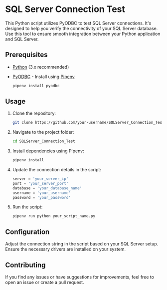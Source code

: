 # SQL Server Connection Test

This Python script utilizes PyODBC to test SQL Server connections. It's designed to help you verify the connectivity of your SQL Server database. Use this tool to ensure smooth integration between your Python application and SQL Server.

## Prerequisites

- [Python](https://www.python.org/downloads/) (3.x recommended)
- [PyODBC](https://pypi.org/project/pyodbc/) - Install using [Pipenv](https://pipenv.pypa.io/en/latest/)

  ```bash
  pipenv install pyodbc
  ```

## Usage

1. Clone the repository:

   ```bash
   git clone https://github.com/your-username/SQLServer_Connection_Test.git
   ```

2. Navigate to the project folder:

   ```bash
   cd SQLServer_Connection_Test
   ```

3. Install dependencies using Pipenv:

   ```bash
   pipenv install
   ```

4. Update the connection details in the script:

   ```python
   server = 'your_server_ip'
   port = 'your_server_port'
   database = 'your_database_name'
   username = 'your_username'
   password = 'your_password'
   ```

5. Run the script:

   ```bash
   pipenv run python your_script_name.py
   ```

## Configuration

Adjust the connection string in the script based on your SQL Server setup. Ensure the necessary drivers are installed on your system.

## Contributing

If you find any issues or have suggestions for improvements, feel free to open an issue or create a pull request.

